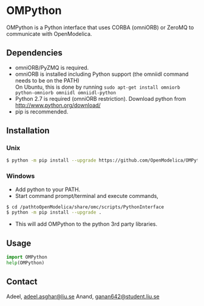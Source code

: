 # OMPython

OMPython is a Python interface that uses CORBA (omniORB) or ZeroMQ to communicate with OpenModelica.

## Dependencies

- omniORB/PyZMQ is required.
- omniORB is installed including Python support (the omniidl command needs to be on the PATH)  
  On Ubuntu, this is done by running `sudo apt-get install omniorb python-omniorb omniidl omniidl-python`
- Python 2.7 is required (omniORB restriction). Download python from http://www.python.org/download/
- pip is recommended.

## Installation

### Unix
```bash
$ python -m pip install --upgrade https://github.com/OpenModelica/OMPython/archive/master.zip
```

### Windows
- Add python to your PATH.
- Start command prompt/terminal and execute commands,
```bash
$ cd /pathtoOpenModelica/share/omc/scripts/PythonInterface
$ python -m pip install --upgrade .
```
- This will add OMPython to the python 3rd party libraries.

## Usage

```python
import OMPython
help(OMPython)
```

## Contact
Adeel, adeel.asghar@liu.se
Anand, ganan642@student.liu.se
